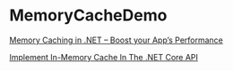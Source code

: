 # MemoryCacheDemo

[Memory Caching in .NET – Boost your App’s Performance](https://techartifacts.com/memory-caching-in-net-core-step-by-step/)

[Implement In-Memory Cache In The .NET Core API](https://www.c-sharpcorner.com/article/implement-in-memory-cache-in-the-net-core-api/)
